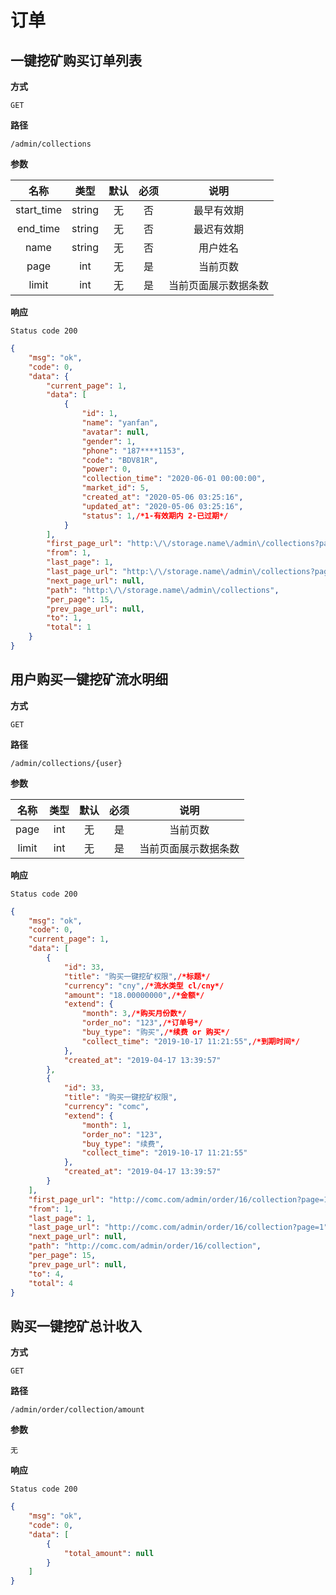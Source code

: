 # 订单

## 一键挖矿购买订单列表

**方式**

`GET`

**路径**

`/admin/collections`

**参数**

|     名称     | 类型 | 默认 | 必须 |        说明        |
| :----------: | :--: | :--: | :--: | :----------------: |
|   start_time   | string  |  无  |  否  |    最早有效期    |
|   end_time     | string  |  无  |  否  | 最迟有效期 |
|   name         | string  |  无  |  否  | 用户姓名 |
|   page        | int  |  无  |  是  | 当前页数 |
|   limit        | int  |  无  |  是  | 当前页面展示数据条数 |

**响应**

`Status code 200`

```json
{
    "msg": "ok",
    "code": 0,
    "data": {
        "current_page": 1,
        "data": [
            {
                "id": 1,
                "name": "yanfan",
                "avatar": null,
                "gender": 1,
                "phone": "187****1153",
                "code": "BDV81R",
                "power": 0,
                "collection_time": "2020-06-01 00:00:00",
                "market_id": 5,
                "created_at": "2020-05-06 03:25:16",
                "updated_at": "2020-05-06 03:25:16",
                "status": 1,/*1-有效期内 2-已过期*/
            }
        ],
        "first_page_url": "http:\/\/storage.name\/admin\/collections?page=1",
        "from": 1,
        "last_page": 1,
        "last_page_url": "http:\/\/storage.name\/admin\/collections?page=1",
        "next_page_url": null,
        "path": "http:\/\/storage.name\/admin\/collections",
        "per_page": 15,
        "prev_page_url": null,
        "to": 1,
        "total": 1
    }
}
```


## 用户购买一键挖矿流水明细

**方式**

`GET`

**路径**

`/admin/collections/{user}`

**参数**

|     名称     | 类型 | 默认 | 必须 |        说明        |
| :----------: | :--: | :--: | :--: | :----------------: |
|   page        | int  |  无  |  是  | 当前页数 |
|   limit        | int  |  无  |  是  | 当前页面展示数据条数 |

**响应**

`Status code 200`

```json
{
    "msg": "ok",
    "code": 0,
    "current_page": 1,
    "data": [
        {
            "id": 33,
            "title": "购买一键挖矿权限",/*标题*/
            "currency": "cny",/*流水类型 cl/cny*/
            "amount": "18.00000000",/*金额*/
            "extend": {
                "month": 3,/*购买月份数*/
                "order_no": "123",/*订单号*/
                "buy_type": "购买",/*续费 or 购买*/
                "collect_time": "2019-10-17 11:21:55",/*到期时间*/
            },
            "created_at": "2019-04-17 13:39:57"
        },
        {
            "id": 33,
            "title": "购买一键挖矿权限",
            "currency": "comc",
            "extend": {
                "month": 1,
                "order_no": "123",
                "buy_type": "续费",
                "collect_time": "2019-10-17 11:21:55"
            },
            "created_at": "2019-04-17 13:39:57"
        }
    ],
    "first_page_url": "http://comc.com/admin/order/16/collection?page=1",
    "from": 1,
    "last_page": 1,
    "last_page_url": "http://comc.com/admin/order/16/collection?page=1",
    "next_page_url": null,
    "path": "http://comc.com/admin/order/16/collection",
    "per_page": 15,
    "prev_page_url": null,
    "to": 4,
    "total": 4
}
```


## 购买一键挖矿总计收入

**方式**

`GET`

**路径**

`/admin/order/collection/amount`

**参数**

`无`

**响应**

`Status code 200`

```json
{
    "msg": "ok",
    "code": 0,
    "data": [
        {
            "total_amount": null
        }
    ]
}
```
